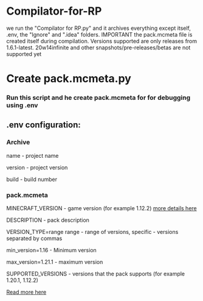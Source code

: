# Compilator-for-RP

we run the "Compilator for RP.py" and it archives everything except itself, .env, the "Ignore" and ".idea" folders.
IMPORTANT the pack.mcmeta file is created itself during compilation. Versions supported are only releases from 1.6.1-latest. 20w14infinite and other snapshots/pre-releases/betas are not supported yet

# Create pack.mcmeta.py
### Run this script and he create pack.mcmeta for for debugging using .env

## .env configuration:
### Archive

name - project name

version - project version

build - build number

### pack.mcmeta
MINECRAFT_VERSION - game version (for example 1.12.2) [more details here](https://minecraft.wiki/w/Pack_format)

DESCRIPTION - pack description

VERSION_TYPE=range 
range - range of versions, specific - versions separated by commas

min_version=1.16 - Minimum version

max_version=1.21.1 - maximum version

SUPPORTED_VERSIONS - versions that the pack supports (for example 1.20.1, 1.12.2)

[Read more here](https://minecraft.wiki/w/Pack.mcmeta)
